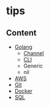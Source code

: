 # **tips**

## **Content**

- [Golang](https://github.com/davidtsai0720/tips/tree/main/golang)
  - [Channel](https://github.com/davidtsai0720/tips/tree/main/golang/channel)
  - [CLI](https://github.com/davidtsai0720/tips/tree/main/golang/cli)
  - Generic
  - nil
- [AWS](https://github.com/davidtsai0720/tips/tree/main/aws)
- [Git](https://github.com/davidtsai0720/tips/tree/main/git)
- [Docker](https://github.com/davidtsai0720/tips/tree/main/docker)
- [SQL](https://github.com/davidtsai0720/tips/tree/main/sql)
